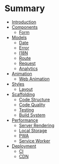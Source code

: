 # Summary

* [Introduction](README.md)
* [Components]()
    * [Form](components/Form.md)
* [Models]()
    * [Date](models/Date.md)
    * [Error](models/Error.md)
    * [I18N](models/I18N.md)
    * [Route](models/Route.md)
    * [Request](models/Request.md)
    * [Analytics](models/Analytics.md)
* [Animation]()
    * [Web Animation](animation/Web_Animation.md)
* [Styles]()
    * [Layout](styles/Layout.md)
* [Scaffolding]()
    * [Code Structure](scaffolding/Code_Structure.md)
    * [Code Quality](scaffolding/Code_Quality.md)
    * [Testing](scaffolding/Testing.md)
    * [Build System](scaffolding/Build_System.md)
* [Performance]()
    * [Server Rendering](performance/Server_Rendering.md)
    * [Local Storage](performance/Local_Storage.md)
    * [PWA](performance/PWA.md)
    * [Service Worker](performance/Service_Worker.md)        
* [Deployment]()
    * [CI](deployment/CI.md)
    * [CDN]()
    